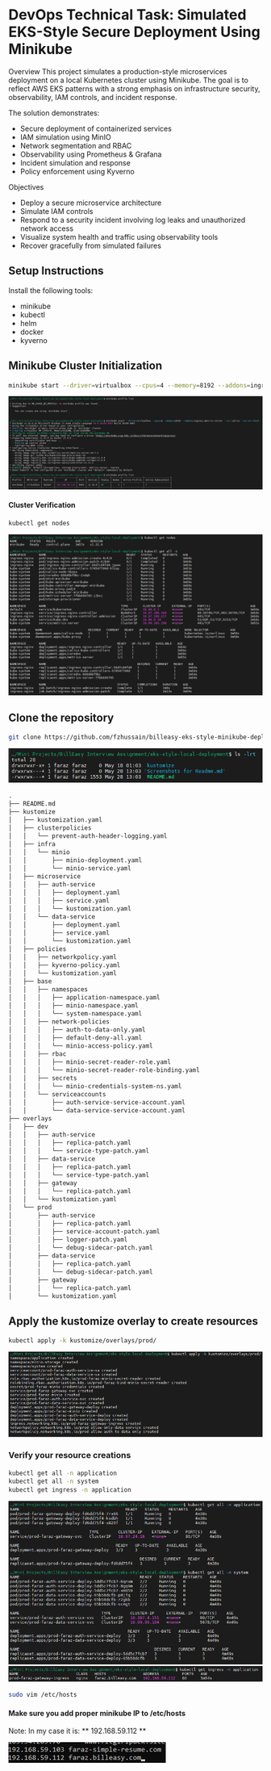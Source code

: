 
# DevOps Technical Task: Simulated EKS-Style Secure Deployment Using Minikube

Overview
This project simulates a production-style microservices deployment on a local Kubernetes cluster using Minikube. The goal is to reflect AWS EKS patterns with a strong emphasis on infrastructure security, observability, IAM controls, and incident response.

The solution demonstrates:
- Secure deployment of containerized services
- IAM simulation using MinIO
- Network segmentation and RBAC
- Observability using Prometheus & Grafana
- Incident simulation and response
- Policy enforcement using Kyverno

Objectives
- Deploy a secure microservice architecture
- Simulate IAM controls
- Respond to a security incident involving log leaks and unauthorized network access
- Visualize system health and traffic using observability tools
- Recover gracefully from simulated failures

## Setup Instructions

Install the following tools:
- minikube
- kubectl
- helm
- docker
- kyverno

## Minikube Cluster Initialization

```bash
minikube start --driver=virtualbox --cpus=4 --memory=8192 --addons=ingress,metrics-server --cni calico --no-vtx-check
```
![Project setup](https://github.com/fzhussain/billeasy-eks-style-minikube-deployment/blob/main/Screenshots%20for%20Readme.md/1.%20minikube%20start.png)

#### Cluster Verification
```bash
kubectl get nodes
```

![kubectl get nodes](https://github.com/fzhussain/billeasy-eks-style-minikube-deployment/blob/main/Screenshots%20for%20Readme.md/2.%20kubectl%20get%20all.png)


## Clone the repository
```bash
git clone https://github.com/fzhussain/billeasy-eks-style-minikube-deployment.git
```
![kubectl get nodes](https://github.com/fzhussain/billeasy-eks-style-minikube-deployment/blob/main/Screenshots%20for%20Readme.md/3.%20Clone%20and%20project%20structure.png)

```
.
├── README.md
├── kustomize
│   ├── kustomization.yaml
│   ├── clusterpolicies
│   │   └── prevent-auth-header-logging.yaml
│   ├── infra
│   │   └── minio
│   │       ├── minio-deployment.yaml
│   │       └── minio-service.yaml
│   ├── microservice
│   │   ├── auth-service
│   │   │   ├── deployment.yaml
│   │   │   ├── service.yaml
│   │   │   └── kustomization.yaml
│   │   └── data-service
│   │       ├── deployment.yaml
│   │       ├── service.yaml
│   │       └── kustomization.yaml
│   ├── policies
│   │   ├── networkpolicy.yaml
│   │   ├── kyverno-policy.yaml
│   │   └── kustomization.yaml
│   ├── base
│   │   ├── namespaces
│   │   │   ├── application-namespace.yaml
│   │   │   ├── minio-namespace.yaml
│   │   │   └── system-namespace.yaml
│   │   ├── network-policies
│   │   │   ├── auth-to-data-only.yaml
│   │   │   ├── default-deny-all.yaml
│   │   │   └── minio-access-policy.yaml
│   │   ├── rbac
│   │   │   ├── minio-secret-reader-role.yaml
│   │   │   └── minio-secret-reader-role-binding.yaml
│   │   ├── secrets
│   │   │   └── minio-credentials-system-ns.yaml
│   │   └── serviceaccounts
│   │       ├── auth-service-service-account.yaml
│   │       └── data-service-service-account.yaml
├── overlays
│   ├── dev
│   │   ├── auth-service
│   │   │   ├── replica-patch.yaml
│   │   │   └── service-type-patch.yaml
│   │   ├── data-service
│   │   │   ├── replica-patch.yaml
│   │   │   └── service-type-patch.yaml
│   │   ├── gateway
│   │   │   └── replica-patch.yaml
│   │   └── kustomization.yaml
│   └── prod
│       ├── auth-service
│       │   ├── replica-patch.yaml
│       │   ├── service-account-patch.yaml
│       │   ├── logger-patch.yaml
│       │   └── debug-sidecar-patch.yaml
│       ├── data-service
│       │   ├── replica-patch.yaml
│       │   └── debug-sidecar-patch.yaml
│       ├── gateway
│       │   └── replica-patch.yaml
│       └── kustomization.yaml
```

## Apply the kustomize overlay to create resources 
```bash
kubectl apply -k kustomize/overlays/prod/
```
![kubectl apply -k](https://github.com/fzhussain/billeasy-eks-style-minikube-deployment/blob/main/Screenshots%20for%20Readme.md/4.%20kubectl%20apply%20-k.png)

### Verify your resource creations

```bash
kubectl get all -n application
kubectl get all -n system
kubectl get ingress -n application
```
![kubectl get all -n application](https://github.com/fzhussain/billeasy-eks-style-minikube-deployment/blob/main/Screenshots%20for%20Readme.md/4.%20kubectl%20get%20all%20-n%20system%2C%20application.png)
![kubectl get ingress -n application](https://github.com/fzhussain/billeasy-eks-style-minikube-deployment/blob/main/Screenshots%20for%20Readme.md/5.%20kubectl%20get%20ingress.png)

```bash
sudo vim /etc/hosts
```
#### Make sure you add proper minikube IP to /etc/hosts
Note: In my case it is: ** 192.168.59.112 **

![sudo vim /etc/hosts](https://github.com/fzhussain/billeasy-eks-style-minikube-deployment/blob/main/Screenshots%20for%20Readme.md/6.%20Edit%20the%20etc%20hosts.png)
